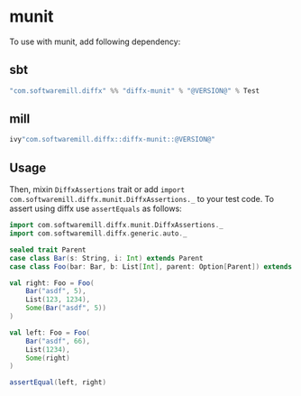 # munit

To use with munit, add following dependency:

## sbt

```scala
"com.softwaremill.diffx" %% "diffx-munit" % "@VERSION@" % Test
```

## mill

```scala
ivy"com.softwaremill.diffx::diffx-munit::@VERSION@"
```

## Usage

Then, mixin `DiffxAssertions` trait or add `import com.softwaremill.diffx.munit.DiffxAssertions._` to your test code.
To assert using diffx use `assertEquals` as follows:

```scala mdoc:compile-only
import com.softwaremill.diffx.munit.DiffxAssertions._
import com.softwaremill.diffx.generic.auto._

sealed trait Parent
case class Bar(s: String, i: Int) extends Parent
case class Foo(bar: Bar, b: List[Int], parent: Option[Parent]) extends Parent

val right: Foo = Foo(
    Bar("asdf", 5),
    List(123, 1234),
    Some(Bar("asdf", 5))
)

val left: Foo = Foo(
    Bar("asdf", 66),
    List(1234),
    Some(right)
)

assertEqual(left, right)
```

